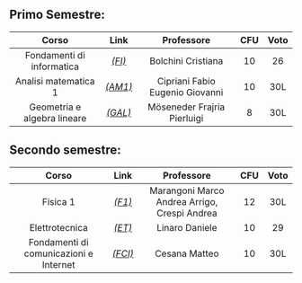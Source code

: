 ## Primo Semestre:

| Corso                                    | Link            |           Professore                         | CFU | Voto |
| :-:                                      | :-:             | :-:                                          | :-: | :-:  |
| Fondamenti di informatica                | [_(FI)_](fi/)   | Bolchini Cristiana                           | 10  | 26   |
| Analisi matematica 1                     | [_(AM1)_](am1/) | Cipriani Fabio Eugenio Giovanni              | 10  | 30L  |
| Geometria e algebra lineare              | [_(GAL)_](gal/) | Möseneder Frajria Pierluigi                  |  8  | 30L  |

## Secondo semestre:

| Corso                                    | Link            |   Professore                                 | CFU | Voto |
| :-:                                      | :-:             | :-:                                          | :-: | :-:  |
| Fisica 1                                 | [_(F1)_](f1/)   | Marangoni Marco Andrea Arrigo, Crespi Andrea | 12  | 30L  |
| Elettrotecnica                           | [_(ET)_](et/)   | Linaro Daniele                               | 10  | 29   |
| Fondamenti di comunicazioni e Internet   | [_(FCI)_](fci/) | Cesana Matteo                                | 10  | 30L  |
